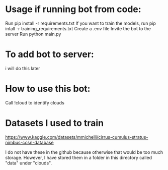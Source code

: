 # Usage if running bot from code:
Run pip install -r requirements.txt
If you want to train the models, run pip intall -r training_requirements.txt
Create a .env file
Invite the bot to the server
Run python main.py

# To add bot to server:
i will do this later

# How to use this bot:
Call !cloud to identify clouds

# Datasets I used to train 
https://www.kaggle.com/datasets/mmichelli/cirrus-cumulus-stratus-nimbus-ccsn-database

I do not have these in the github because otherwise that would be too much storage. However, I have stored them in a folder in this directory called "data" under "clouds".